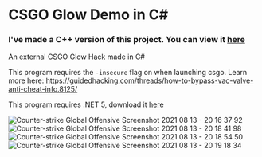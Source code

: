 # CSGO Glow Demo in C#

### I've made a C++ version of this project. You can view it [here](https://github.com/KyeOnDiscord/csgo-glow-demo-cpp)

An external CSGO Glow Hack made in C#

This program requires the `-insecure` flag on when launching csgo. Learn more here: https://guidedhacking.com/threads/how-to-bypass-vac-valve-anti-cheat-info.8125/

This program requires .NET 5, download it [here](https://dotnet.microsoft.com/download/dotnet/thank-you/runtime-5.0.9-windows-x86-installer)

![Counter-strike  Global Offensive Screenshot 2021 08 13 - 20 16 37 92](https://user-images.githubusercontent.com/36981621/129342653-28d7ec51-d6d3-4be8-8d6a-7b7d946562bd.png)
![Counter-strike  Global Offensive Screenshot 2021 08 13 - 20 18 41 98](https://user-images.githubusercontent.com/36981621/129342926-80e11c51-8511-465f-a9b1-46e9b4ad4e7d.png)
![Counter-strike  Global Offensive Screenshot 2021 08 13 - 20 18 54 50](https://user-images.githubusercontent.com/36981621/129342936-ae9a9afc-eef7-4406-8976-719d7a481f32.png)
![Counter-strike  Global Offensive Screenshot 2021 08 13 - 20 19 18 34](https://user-images.githubusercontent.com/36981621/129342951-4e81711b-b581-4d33-b866-0244bde1fbb5.png)

